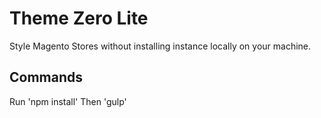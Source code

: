 # Theme Zero Lite
Style Magento Stores without installing instance locally on your machine. 

## Commands
Run 'npm install'
Then 'gulp'
